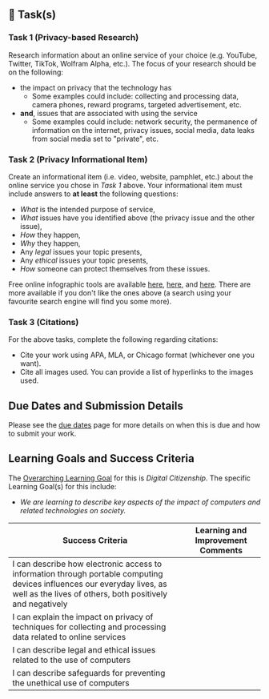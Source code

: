 ## &#x1F4D7; Task(s)

### Task 1 (Privacy-based Research)

Research information about an online service of your choice (e.g. YouTube, Twitter, TikTok, Wolfram Alpha, etc.). The focus of your research should be on the following:

* the impact on privacy that the technology has 
  * Some examples could include: collecting and processing data, camera phones, reward programs, targeted advertisement, etc.
* **and**, issues that are associated with using the service
  * Some examples could include: network security, the permanence of information on the internet, privacy issues, social media, data leaks from social media set to "private", etc.

### Task 2 (Privacy Informational Item)

Create an informational item (i.e. video, website, pamphlet, etc.) about the online service you chose in _Task 1_ above.  Your informational item must include answers to **at least** the following questions:

* _What_ is the intended purpose of service,
* _What_ issues have you identified above (the privacy issue and the other issue), 
* _How_ they happen,
* _Why_ they happen,
* Any _legal_ issues your topic presents,
* Any _ethical_ issues your topic presents,
* _How_ someone can protect themselves from these issues.

Free online infographic tools are available [here](https://www.canva.com/create/infographics/), [here](https://piktochart.com/), and [here](https://venngage.com/).  There are more available if you don't like the ones above (a search using your favourite search engine will find you some more).

### Task 3 (Citations)
For the above tasks, complete the following regarding citations:
* Cite your work using APA, MLA, or Chicago format (whichever one you want).
* Cite all images used. You can provide a list of hyperlinks to the images used.

## Due Dates and Submission Details

Please see the [due dates](./Due-Dates-and-Submission-Details) page for more details on when this is due and how to submit your work.

## Learning Goals and Success Criteria

The [Overarching Learning Goal](./images/ICS2O.jpg) for this is _Digital Citizenship_.
The specific Learning Goal(s) for this include:
  * _We are learning to describe key aspects of the impact of computers and related technologies on society._

| Success Criteria | Learning and Improvement Comments |
| ----------- | ------- |
| I can describe how electronic access to information through portable computing devices influences our everyday lives, as well as the lives of others, both positively and negatively   | |
| I can explain the impact on privacy of techniques for collecting and processing data related to online services | |
| I can describe legal and ethical issues related to the use of computers | |
| I can describe safeguards for preventing the unethical use of computers | |